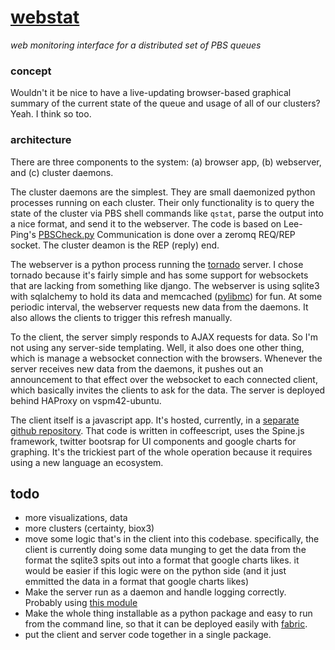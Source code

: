 # [webstat](http://vspm42-ubuntu.stanford.edu)
*web monitoring interface for a distributed set of PBS queues*

### concept

Wouldn't it be nice to have a live-updating browser-based graphical summary of
the current state of the queue and usage of all of our clusters?
Yeah. I think so too.

### architecture
There are three components to the system: (a) browser app, (b) webserver, and
(c) cluster daemons.

The cluster daemons are the simplest. They are small daemonized python processes
running on each cluster. Their only functionality is to query the state of the
cluster via PBS shell commands like `qstat`, parse the output into a nice format,
and send it to the webserver. The code is based on Lee-Ping's [PBSCheck.py](https://github.com/rmcgibbo/hpcutils/blob/master/scripts/PBSCheck.py)
Communication is done over a zeromq REQ/REP socket. The cluster deamon is the REP (reply) end.

The webserver is a python process running the [tornado](http://www.tornadoweb.org/)
server. I chose tornado because it's fairly simple and has some support for
websockets that are lacking from something like django. The webserver is using
sqlite3 with sqlalchemy to hold its data and memcached
([pylibmc](http://pypi.python.org/pypi/pylibmc)) for fun. At some periodic interval,
the webserver requests new data from the daemons. It also allows the clients
to trigger this refresh manually.

To the client, the server simply responds to AJAX requests for data. So I'm
not using any server-side templating. Well, it also does one other thing, which
is manage a websocket connection with the browsers. Whenever the server receives
new data from the daemons, it pushes out an announcement to that effect over the
websocket to each connected client, which basically invites the clients to
ask for the data. The server is deployed behind HAProxy on vspm42-ubuntu.

The client itself is a javascript app. It's hosted, currently, in a [separate
github repository](https://github.com/rmcgibbo/webstatclient). That code is
written in coffeescript, uses the Spine.js framework, twitter bootsrap
for UI components and google charts for graphing. It's the trickiest part of
the whole operation because it requires using a new language an ecosystem.

todo
----
- more visualizations, data
- more clusters (certainty, biox3)
- move some logic that's in the client into this codebase. specifically, 
  the client is currently doing some data munging to get the data from
  the format the sqlite3 spits out into a format that google charts likes.
  it would be easier if this logic were on the python side (and it just emmitted
  the data in a format that google charts likes)
- Make the server run as a daemon and handle logging correctly. Probably using
  [this module](http://pypi.python.org/pypi/python-daemon/)  
- Make the whole thing installable as a python package and easy to run from
  the command line, so that it can be deployed easily with
  [fabric](http://docs.fabfile.org/en/1.5/).
- put the client and server code together in a single package.